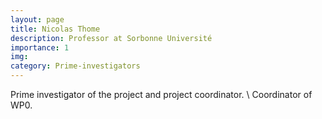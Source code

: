 ```yaml
---
layout: page
title: Nicolas Thome
description: Professor at Sorbonne Université
importance: 1
img:
category: Prime-investigators
---
```


Prime investigator of the project and project coordinator. \\
Coordinator of WP0.
